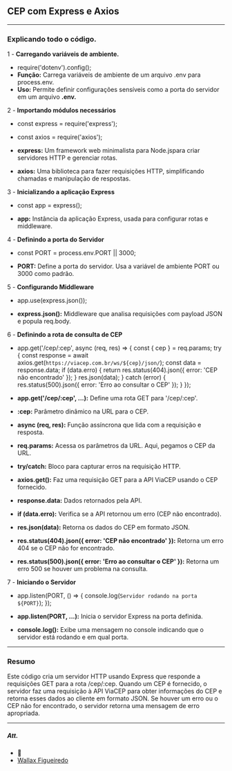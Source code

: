 ## CEP com Express e Axios

---

### Explicando todo o código.

1 - **Carregando variáveis de ambiente.**
  - require('dotenv').config();
  - __Função:__ Carrega variáveis de ambiente de um arquivo .env para process.env.
  - **Uso:** </strong>Permite definir configurações sensíveis como a porta do servidor em um arquivo **.env.**

2 - **Importando módulos necessários**

  - const express = require('express');
  - const axios = require('axios'); 

  - __express:__ Um framework web minimalista para Node.jspara criar servidores HTTP e gerenciar rotas.

  - __axios:__ Uma biblioteca para fazer requisições HTTP, simplificando chamadas e manipulação de respostas.  

3 - **Inicializando a aplicação Express**

  - const app = express();

  - **app:** Instância da aplicação Express, usada para configurar rotas e middleware.

4 - **Definindo a porta do Servidor**

  - const PORT = process.env.PORT || 3000;

  - **PORT:** Define a porta do servidor. Usa a variável de ambiente PORT ou 3000 como 
  padrão.

5 - **Configurando Middleware**

  - app.use(express.json());

  - **express.json():** Middleware que analisa requisições com payload JSON e popula req.body.

6 - **Definindo a rota de consulta de CEP**

  - app.get('/cep/:cep', async (req, res) => {
    const { cep } = req.params;
    try {
        const response = await axios.get(`https://viacep.com.br/ws/${cep}/json/`);
        const data = response.data;
        if (data.erro) {
            return res.status(404).json({ error: 'CEP não encontrado' });
        }
        res.json(data);
    } catch (error) {
        res.status(500).json({ error: 'Erro ao consultar o CEP' });
    }
});

  - **app.get('/cep/:cep', ...):** Define uma rota GET para '/cep/:cep'.

  - **:cep:** Parâmetro dinâmico na URL para o CEP.

  - **async (req, res):** Função assíncrona que lida com a requisição e resposta.

  - **req.params:** Acessa os parâmetros da URL. Aqui, pegamos o CEP da URL.

  - **try/catch:** Bloco para capturar erros na requisição HTTP.

  - **axios.get():** Faz uma requisição GET para a API ViaCEP usando o CEP fornecido.

  - **response.data:** Dados retornados pela API.

  - **if (data.erro):** Verifica se a API retornou um erro (CEP não encontrado).

  - **res.json(data):** Retorna os dados do CEP em formato JSON.

  - **res.status(404).json({ error: 'CEP não encontrado' }):** Retorna um erro 404 se o CEP não for encontrado.

  - **res.status(500).json({ error: 'Erro ao consultar o CEP' }):** Retorna um erro 500 se houver um problema na consulta.

7 - **Iniciando o Servidor**

  - app.listen(PORT, () => {
    console.log(`Servidor rodando na porta ${PORT}`);
});

  - **app.listen(PORT, ...):** Inicia o servidor Express na porta definida.

  - **console.log():** Exibe uma mensagem no console indicando que o servidor está rodando e em qual porta.

  ---

  ### Resumo

  Este código cria um servidor HTTP usando Express que responde a requisições GET para a rota /cep/:cep. Quando um CEP é fornecido, o servidor faz uma requisição à API ViaCEP para obter informações do CEP e retorna esses dados ao cliente em formato JSON. Se houver um erro ou o CEP não for encontrado, o servidor retorna uma mensagem de erro apropriada.

  ---

##### Att.
- 🦁
- [Wallax Figueiredo](https://www.linkedin.com/in/wallax-figueiredo-41116b285/)

